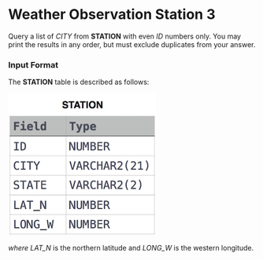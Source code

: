 # Weather Observation Station 3
Query a list of *CITY* from **STATION** with even *ID* numbers only. You may print the results in any order, but must exclude duplicates from your answer.
### Input Format
The **STATION** table is described as follows:

![STATION Table](image.jpg)

*where LAT_N* is the northern latitude and *LONG_W* is the western longitude.
